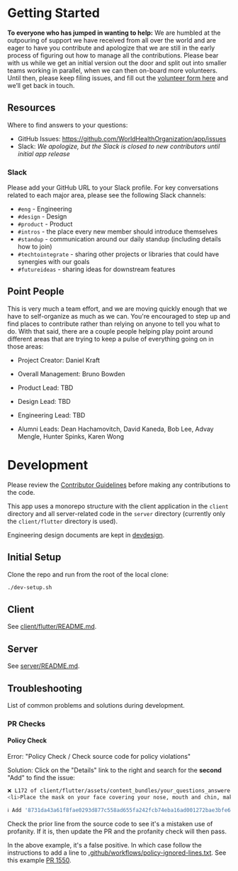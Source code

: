 # Getting Started

**To everyone who has jumped in wanting to help:** We are humbled at the outpouring of support we have received from all over the world and are eager to have you contribute and apologize that we are still in the early process of figuring out how to manage all the contributions. Please bear with us while we get an initial version out the door and split out into smaller teams working in parallel, when we can then on-board more volunteers. Until then, please keep filing issues, and fill out the [volunteer form here](https://forms.gle/FUugWvUVvMcV3dLJA) and we’ll get back in touch.

## Resources

Where to find answers to your questions:

- GitHub Issues: https://github.com/WorldHealthOrganization/app/issues
- Slack: _We apologize, but the Slack is closed to new contributors until initial app release_

### Slack

Please add your GitHub URL to your Slack profile. For key conversations related to each major area, please see the following Slack channels:

- `#eng` - Engineering
- `#design` - Design
- `#product` - Product
- `#intros` - the place every new member should introduce themselves
- `#standup` - communication around our daily standup (including details how to join)
- `#techtointegrate` - sharing other projects or libraries that could have synergies with our goals
- `#futureideas` - sharing ideas for downstream features

## Point People

This is very much a team effort, and we are moving quickly enough that we have to self-organize as much as we can. You're encouraged to step up and find places to contribute rather than relying on anyone to tell you what to do. With that said, there are a couple people helping play point around different areas that are trying to keep a pulse of everything going on in those areas:

- Project Creator: Daniel Kraft
- Overall Management: Bruno Bowden
- Product Lead: TBD
- Design Lead: TBD
- Engineering Lead: TBD

- Alumni Leads: Dean Hachamovitch, David Kaneda, Bob Lee, Advay Mengle, Hunter Spinks, Karen Wong

# Development

Please review the [Contributor Guidelines](CONTRIBUTING.md) before making any contributions to the code.

This app uses a monorepo structure with the client application in the `client` directory and all server-related code in the `server` directory (currently only the `client/flutter` directory is used).

Engineering design documents are kept in [devdesign](devdesign/README.md).

## Initial Setup

Clone the repo and run from the root of the local clone:

```sh
./dev-setup.sh
```

## Client

See [client/flutter/README.md](../client/flutter/README.md).

## Server

See [server/README.md](../server/README.md).

## Troubleshooting

List of common problems and solutions during development.

### PR Checks

#### Policy Check

Error: "Policy Check / Check source code for policy violations"

Solution: Click on the "Details" link to the right and search for the **second** "Add" to find the issue:

```sh
❌ L172 of client/flutter/assets/content_bundles/your_questions_answered.en.yaml:
<li>Place the mask on your face covering your nose, mouth and chin, making sure that there are no gaps between your face and the mask</li>

ℹ️ Add '8731da43a61f8fae0293d877c558ad655fa242fcb74eba16ad001272bae3bfe6 client/flutter/assets/content_bundles/your_questions_answered.en.yaml' to ./.github/workflows/policy-ignored-lines.txt to ignore this issue
```

Check the prior line from the source code to see it's a mistaken use of profanity. If it is, then update the PR and the profanity check will then pass.

In the above example, it's a false positive. In which case follow the instructions to add a line to [.github/workflows/policy-ignored-lines.txt](../.github/workflows/policy-ignored-lines.txt). See this example [PR 1550](https://github.com/WorldHealthOrganization/app/pull/1550).
